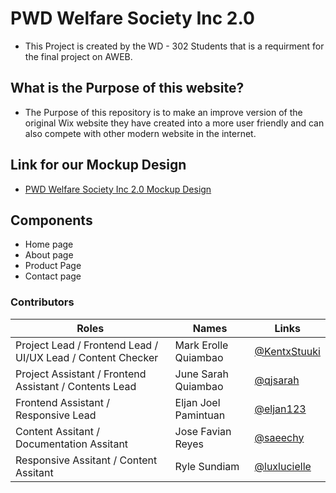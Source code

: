 # PWD Welfare Society Inc 2.0

- This Project is created by the WD - 302 Students that is a requirment for the final project on AWEB.


## What is the Purpose of this website?

- The Purpose of this repository is to make an improve version of the original Wix website they have created into a more user friendly and can also compete with other modern website in the internet.

## Link for our Mockup Design

- [PWD Welfare Society Inc 2.0 Mockup Design](https://www.figma.com/design/d9HhsLhKigG0idquHUijcd/AWEB%3A-PWD-Welfare-Society-Inc-2.0?node-id=0-1&p=f&t=Bt2Tf9Mc4vedytZZ-0)

## Components

- Home page
- About page
- Product Page
- Contact page

### Contributors

| Roles | Names | Links | 
|---|---|---|
| Project Lead / Frontend Lead / UI/UX Lead / Content Checker | Mark Erolle Quiambao | [@KentxStuuki](https://github.com/KentxStuuki)| 
| Project Assistant / Frontend Assistant / Contents Lead | June Sarah Quiambao | [@qjsarah](https://github.com/qjsarah)|
| Frontend Assistant / Responsive Lead  | Eljan Joel Pamintuan | [@eljan123](https://github.com/eljan123)|
| Content Assitant / Documentation Assitant | Jose Favian Reyes | [@saeechy](https://github.com/saeechy)|
| Responsive Assitant / Content Assitant | Ryle Sundiam | [@luxlucielle](https://github.com/luxlucielle)|
